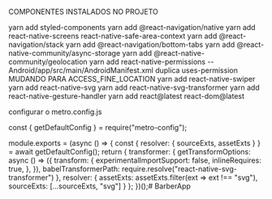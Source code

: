 COMPONENTES INSTALADOS NO PROJETO

yarn add styled-components
yarn add @react-navigation/native
yarn add react-native-screens react-native-safe-area-context
yarn add @react-navigation/stack
yarn add @react-navigation/bottom-tabs
yarn add @react-native-community/async-storage
yarn add @react-native-community/geolocation
yarn add react-native-permissions   --Android/app/src/main/AndroidManifest.xml duplica uses-permission MUDANDO PARA ACCESS_FINE_LOCATION
yarn add react-native-swiper
yarn add react-native-svg
yarn add react-native-svg-transformer
yarn add react-native-gesture-handler
yarn add react@latest react-dom@latest

configurar o metro.config.js

const { getDefaultConfig } = require("metro-config");

module.exports = (async () => {
  const {
    resolver: { sourceExts, assetExts }
  } = await getDefaultConfig();
  return {
    transformer: {
      getTransformOptions: async () => ({
        transform: {
          experimentalImportSupport: false,
          inlineRequires: true,
        },
      }),
      babelTransformerPath: require.resolve("react-native-svg-transformer")
    },
    resolver: {
      assetExts: assetExts.filter(ext => ext !== "svg"),
      sourceExts: [...sourceExts, "svg"]
    }
  };
})();#   B a r b e r A p p  
 